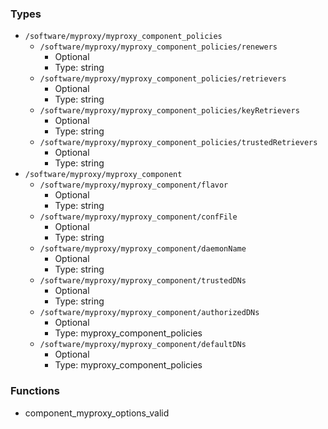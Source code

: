 
### Types

 - `/software/myproxy/myproxy_component_policies`
    - `/software/myproxy/myproxy_component_policies/renewers`
        - Optional
        - Type: string
    - `/software/myproxy/myproxy_component_policies/retrievers`
        - Optional
        - Type: string
    - `/software/myproxy/myproxy_component_policies/keyRetrievers`
        - Optional
        - Type: string
    - `/software/myproxy/myproxy_component_policies/trustedRetrievers`
        - Optional
        - Type: string
 - `/software/myproxy/myproxy_component`
    - `/software/myproxy/myproxy_component/flavor`
        - Optional
        - Type: string
    - `/software/myproxy/myproxy_component/confFile`
        - Optional
        - Type: string
    - `/software/myproxy/myproxy_component/daemonName`
        - Optional
        - Type: string
    - `/software/myproxy/myproxy_component/trustedDNs`
        - Optional
        - Type: string
    - `/software/myproxy/myproxy_component/authorizedDNs`
        - Optional
        - Type: myproxy_component_policies
    - `/software/myproxy/myproxy_component/defaultDNs`
        - Optional
        - Type: myproxy_component_policies

### Functions

 - component_myproxy_options_valid
